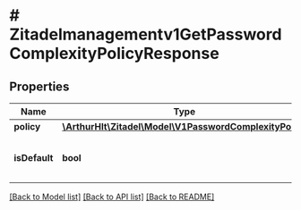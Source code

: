 # # Zitadelmanagementv1GetPasswordComplexityPolicyResponse

## Properties

Name | Type | Description | Notes
------------ | ------------- | ------------- | -------------
**policy** | [**\ArthurHlt\Zitadel\Model\V1PasswordComplexityPolicy**](V1PasswordComplexityPolicy.md) |  | [optional]
**isDefault** | **bool** | Deprecated: Is defined in the policy itself | [optional]

[[Back to Model list]](../../README.md#models) [[Back to API list]](../../README.md#endpoints) [[Back to README]](../../README.md)
